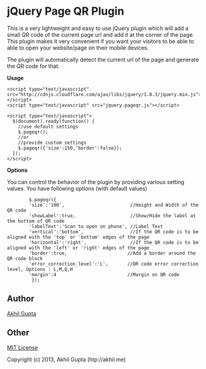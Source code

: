 jQuery Page QR Plugin
=====================

This is a very lightweight and easy to use jQuery plugin which will add a small QR code of the current page url and add it at the corner of the page. This plugin makes it very convenient if you want your visitors to be able to able to open your website/page on their mobile devices. 

The plugin will automatically detect the current url of the page and generate the QR code for that.

**Usage**


    <script type="text/javascript" src="http://cdnjs.cloudflare.com/ajax/libs/jquery/1.8.3/jquery.min.js"></script>
    <script type="text/javascript" src="jquery.pageqr.js"></script>

    <script type="text/javascript">
      $(document).ready(function() {
        //use default settings
        $.pageqr();
        //or  
        //provide custom settings
        $.pageqr({'size':150,'border':false});
      });
    </script>

 

**Options**

You can control the behavior of the plugin by providing various setting values. You have following options (with default values)

            $.pageqr({                       
            'size':'100',                        //Height and Width of the QR code            
            'showLabel':true,                    //Show/Hide the label at the bottom of QR code           
            'labelText':'Scan to open on phone', //Label Text           
            'vertical':'bottom',                 //If the QR code is to be aligned with the 'top' or 'bottom' edges of the page                
            'horizontal':'right',                //If the QR code is to be aligned with the 'left' or 'right' edges of the page                     
            'border':true,                      //Add a border around the QR code block             
            'error_correction_level':'L',       //QR code error correction level, Options : L,M,Q,H            
            'margin':4                          //Margin on QR code
             });

## Author

[Akhil Gupta](http://geek.akhil.me)

## Other

[MIT License](http://www.opensource.org/licenses/mit-license.php)

Copyright (c) 2013, Akhil Gupta (htp://akhil.me)
